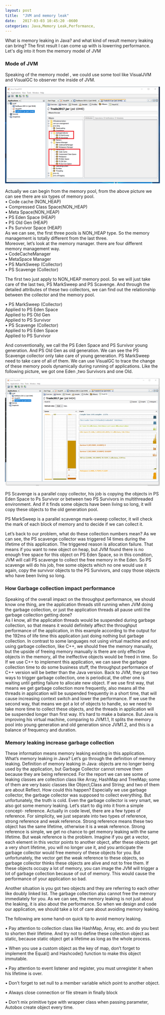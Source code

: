 ```yaml
---
layout: post
title:  "JVM and memory leak"
date:   2017-03-03 10:45:20 -0600
categories: Java,Memory Leak,Performance,
---
```


What is memory leaking in Java? and what kind of result memory leaking can bring? The first result I can come up with is lowerring performance.
Let's dig into it from the memory model of JVM 

### Mode of JVM  
Speaking of the memory model , we could use some tool like VisualJVM and VisualGC to observer the inside of JVM. 

 ![alt text](/img/JVM/pool.png) 
 
Actually we can begin from the memory pool, from the above picture we can see there are six types of memory pool.  
•	Code cache (NON_HEAP)  
•	Compressed Class Space(NON_HEAP)  
•	Meta Space(NON_HEAP)  
•	PS Eden Space (HEAP)  
•	PS Old Gen (HEAP)  
•	Ps Survivor Space (HEAP)  
As we can see, the first three pools is NON_HEAP type.  So the memory management is totally different from the last three.   
Moreover, let’s look at the memory manager. there are four different memory management way.  
•	CodeCacheManager  
•	MetaSpace Manager   
•	PS MarkSweep (Collector)  
•	PS Scavenge (Collector)  

The first two just apply to NON_HEAP memory pool. So we will just take care of the last two, PS MarkSweep and PS Scavenge.  And through the detailed attributes of these two collectors, we can find out the relationship between the collector and the memory pool.

•	PS MarkSweep (Collector)    
Applied to PS Eden Space  
Applied to PS Old Gen  
Applied to PS Survivor  
•	PS Scavenge (Collector)  
Applied to PS Eden Space  
Applied to PS Survivor  

And conventionally, we call the PS Eden Space and PS Survivor young generation.  And PS Old Gen as old generation. We can see the PS Scavenge collector only take care of young generation. PS MarkSweep need to take care of all of them.  We can use VisualGC to trace the change of these memory pools dynamically during running of applications. Like the following picture, we got one Eden ,two Survivors and one Old.
 
 ![alt text](/img/JVM/gc.png) 

 PS Scavenge is a parallel copy collector, his job is copying the objects in PS Eden Space to Ps Survivor or between two PS Survivors in multithreaded environment. And if it finds some objects have been living so long, it will copy these objects to the old generation pool.

PS MarkSweep is a parallel scavenge mark-sweep collector, it will check the mark of each block of memory and to decide if we can collect it.

Let’s back to our problem, what do these collection numbers mean? As we can see, the PS scavenge collector was triggered 14 times during the lifetime of this application. The triggered reason is allocation failure. That means if you want to new object on heap, but JVM found there is no enough free space for this object on PS Eden Space, so in this condition, JVM will call PS scavenge to collect the free memory in the Eden. So PS scavenge will do his job, free some objects which no one would use it again, copy the survivor objects to the PS Survivors, and copy those objects who have been living so long.

### How Garbage collection impact performance 


Speaking of the overall impact on the throughput performance, we should know one thing, are the application threads still running 
when JVM doing the garbage collection, or just the application threads all pause until the garbage collection getting done?  
As I know, all the application threads would be suspended during garbage collection, so that means it would definitely affect the throughput 
performance of the application, in this example according to the output for the 192ms of life time this application just doing nothing
 but garbage collection. In contrast to some languages not using virtual machine and not using garbage collection, like C++, we should 
 free the memory manually, but the upside of freeing memory manually is there are only effective objects in the memory, all the ineffective 
 objects would be freed in time. So If we use C++ to implement this application, we can save the garbage collection time to do some business stuff, 
 the throughput performance of C++ version will be better than the Java version.
Back to JVM, they got two ways to trigger garbage collection, one is periodical, the other one is waiting until getting failure to allocate new object.
 If we use first way, that means we get garbage collection more frequently, also means all the threads in application will be suspended 
 frequently in a short time, that will cause increasing context switch and lower the performance. 
 If we use the second way, that means we got a lot of objects to handle, so we need to take more time to collect these objects, 
 and the threads in application will be suspended longer than first way. It’s hard to make a balance.
But Java is improving his virtual machine, comparing to JVM1.1,  It splits the memory pool into young
 generation and old generation since JVM1.2, and this is a balance of frequency and duration. 

### Memory leaking increase garbage collection

These information means memory leaking existing in this application. What’s memory leaking in Java? 
 Let’s go through the definition of memory leaking.
Definition of memory leaking in Java: objects are no longer being used by the application,
 but Garbage Collector cannot remove them because they are being referenced.
For the report we can see some of leaking classes are collection class like Array, HashMap and TreeMap; 
some of them are very basic classes like Object,Class and String; and two of them are about Reflect.
How could this happen? Especially we use garbage collector, the garbage collector was supposed to collect everything. 
But unfortunately, the truth is cold. Even the garbage collector is very smart, we also got some memory leaking. Let’s start 
to dig into it from a simple concept- reference. Actually in code level, there are a few types of reference. 
For simplicity, we just separate into two types of reference, strong reference and weak reference. 
Strong reference means these two object has the same lifetime, otherwise it is a weak reference. 
 Strong reference is simple, we get no chance to get memory leaking with the same lifetime. 
 But weak reference is the problem. Imagine if you get a vector, 
 each element in this vector points to another object, after these objects get a very short lifetime, 
 you will no longer use it, and you anticipate the garbage collector would free memory of these objects
 for you. But unfortunately, the vector get the weak reference to these objects, 
 so garbage collector thinks these objects are alive and not to free them.  If these objects occupy a lot of memory, 
 you can image the JVM will trigger a lot of garbage collection because of out of memory. This would cause the performance of your application so bad.
 
Another situation is you got two objects and they are referring to each other like doubly linked list. 
The garbage collection also cannot free the memory immediately for you.
As we can see, the memory leaking is not just about the leaking, it is also about the performance. 
So when we design and code our application, we should take a lot of care about avoiding memory leaking. 

 The following are some hand-on quick tip to avoid memory leaking.
 
•	Pay attention to collection class like HashMap, Array, etc. and do you best to shorten their lifetime. 
 And try not to define these collection object as static, because static object get a lifetime as long as the whole process.

•	When you use a custom object as the key of map, don’t forget to implement the Equal() and Hashcode() function to make this object immutable.

•	Pay attention to event listener and register, you must unregister it when his lifetime is over.

•	Don’t forget to set null to a member variable which point to another object.

•	Always close connection or file stream in finally block 

•	Don’t mix primitive type with wrapper class when passing parameter, Autobox create object every time.


